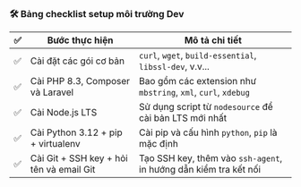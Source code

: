 ### 🛠️ Bảng checklist setup môi trường Dev

| ✅ | Bước thực hiện                             | Mô tả chi tiết                                                |
|----|-------------------------------------------|----------------------------------------------------------------|
| ✅ | Cài đặt các gói cơ bản                    | `curl`, `wget`, `build-essential`, `libssl-dev`, v.v...        |
| ✅ | Cài PHP 8.3, Composer và Laravel          | Bao gồm các extension như `mbstring`, `xml`, `curl`, `xdebug`  |
| ✅ | Cài Node.js LTS                           | Sử dụng script từ `nodesource` để cài bản LTS mới nhất         |
| ✅ | Cài Python 3.12 + pip + virtualenv        | Cài pip và cấu hình `python`, `pip` là mặc định                |
| ✅ | Cài Git + SSH key + hỏi tên và email Git | Tạo SSH key, thêm vào `ssh-agent`, in hướng dẫn kiểm tra kết nối |
